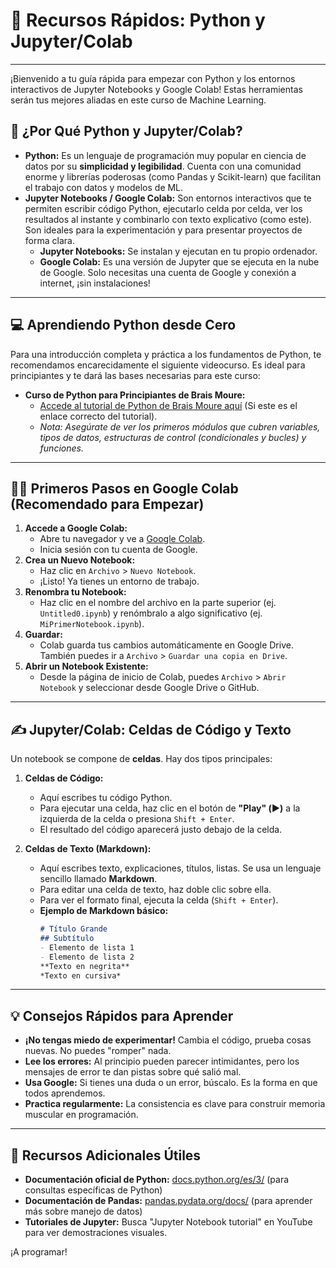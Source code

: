 # 🐍 Recursos Rápidos: Python y Jupyter/Colab

---

¡Bienvenido a tu guía rápida para empezar con Python y los entornos interactivos de Jupyter Notebooks y Google Colab! Estas herramientas serán tus mejores aliadas en este curso de Machine Learning.

## 🎯 ¿Por Qué Python y Jupyter/Colab?

* **Python:** Es un lenguaje de programación muy popular en ciencia de datos por su **simplicidad y legibilidad**. Cuenta con una comunidad enorme y librerías poderosas (como Pandas y Scikit-learn) que facilitan el trabajo con datos y modelos de ML.
* **Jupyter Notebooks / Google Colab:** Son entornos interactivos que te permiten escribir código Python, ejecutarlo celda por celda, ver los resultados al instante y combinarlo con texto explicativo (como este). Son ideales para la experimentación y para presentar proyectos de forma clara.
    * **Jupyter Notebooks:** Se instalan y ejecutan en tu propio ordenador.
    * **Google Colab:** Es una versión de Jupyter que se ejecuta en la nube de Google. Solo necesitas una cuenta de Google y conexión a internet, ¡sin instalaciones!

---

## 💻 Aprendiendo Python desde Cero

Para una introducción completa y práctica a los fundamentos de Python, te recomendamos encarecidamente el siguiente videocurso. Es ideal para principiantes y te dará las bases necesarias para este curso:

* **Curso de Python para Principiantes de Brais Moure:**
    * [Accede al tutorial de Python de Brais Moure aquí](http://youtube.com/watch?v=k9W_aK7W3yI) (Si este es el enlace correcto del tutorial).
    * *Nota: Asegúrate de ver los primeros módulos que cubren variables, tipos de datos, estructuras de control (condicionales y bucles) y funciones.*

---

## 👩‍💻 Primeros Pasos en Google Colab (Recomendado para Empezar)

1.  **Accede a Google Colab:**
    * Abre tu navegador y ve a [Google Colab](https://colab.research.google.com/).
    * Inicia sesión con tu cuenta de Google.
2.  **Crea un Nuevo Notebook:**
    * Haz clic en `Archivo` > `Nuevo Notebook`.
    * ¡Listo! Ya tienes un entorno de trabajo.
3.  **Renombra tu Notebook:**
    * Haz clic en el nombre del archivo en la parte superior (ej. `Untitled0.ipynb`) y renómbralo a algo significativo (ej. `MiPrimerNotebook.ipynb`).
4.  **Guardar:**
    * Colab guarda tus cambios automáticamente en Google Drive. También puedes ir a `Archivo` > `Guardar una copia en Drive`.
5.  **Abrir un Notebook Existente:**
    * Desde la página de inicio de Colab, puedes `Archivo` > `Abrir Notebook` y seleccionar desde Google Drive o GitHub.

---

## ✍️ Jupyter/Colab: Celdas de Código y Texto

Un notebook se compone de **celdas**. Hay dos tipos principales:

1.  **Celdas de Código:**
    * Aquí escribes tu código Python.
    * Para ejecutar una celda, haz clic en el botón de **"Play" (▶️)** a la izquierda de la celda o presiona `Shift + Enter`.
    * El resultado del código aparecerá justo debajo de la celda.

2.  **Celdas de Texto (Markdown):**
    * Aquí escribes texto, explicaciones, títulos, listas. Se usa un lenguaje sencillo llamado **Markdown**.
    * Para editar una celda de texto, haz doble clic sobre ella.
    * Para ver el formato final, ejecuta la celda (`Shift + Enter`).
    * **Ejemplo de Markdown básico:**
        ```markdown
        # Título Grande
        ## Subtítulo
        - Elemento de lista 1
        - Elemento de lista 2
        **Texto en negrita**
        *Texto en cursiva*
        ```

---

## 💡 Consejos Rápidos para Aprender

* **¡No tengas miedo de experimentar!** Cambia el código, prueba cosas nuevas. No puedes "romper" nada.
* **Lee los errores:** Al principio pueden parecer intimidantes, pero los mensajes de error te dan pistas sobre qué salió mal.
* **Usa Google:** Si tienes una duda o un error, búscalo. Es la forma en que todos aprendemos.
* **Practica regularmente:** La consistencia es clave para construir memoria muscular en programación.

---

## 🔗 Recursos Adicionales Útiles

* **Documentación oficial de Python:** [docs.python.org/es/3/](https://docs.python.org/es/3/) (para consultas específicas de Python)
* **Documentación de Pandas:** [pandas.pydata.org/docs/](https://pandas.pydata.org/docs/) (para aprender más sobre manejo de datos)
* **Tutoriales de Jupyter:** Busca "Jupyter Notebook tutorial" en YouTube para ver demostraciones visuales.

¡A programar!
